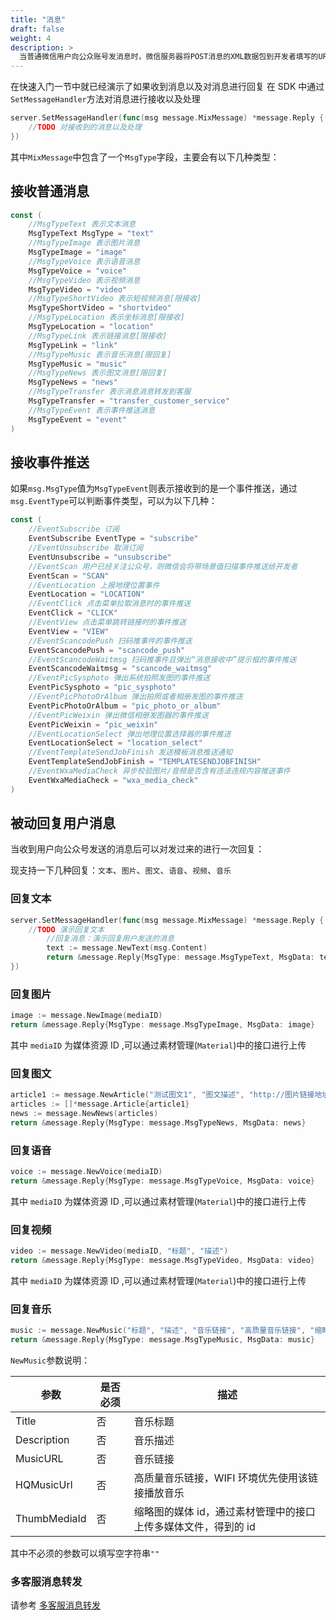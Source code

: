 ```yaml
---
title: "消息"
draft: false
weight: 4
description: >
  当普通微信用户向公众账号发消息时，微信服务器将POST消息的XML数据包到开发者填写的URL上。
---
```


在快速入门一节中就已经演示了如果收到消息以及对消息进行回复
在 SDK 中通过`SetMessageHandler`方法对消息进行接收以及处理

```go
server.SetMessageHandler(func(msg message.MixMessage) *message.Reply {
    //TODO 对接收到的消息以及处理
})
```

其中`MixMessage`中包含了一个`MsgType`字段，主要会有以下几种类型：

## 接收普通消息

```go
const (
	//MsgTypeText 表示文本消息
	MsgTypeText MsgType = "text"
	//MsgTypeImage 表示图片消息
	MsgTypeImage = "image"
	//MsgTypeVoice 表示语音消息
	MsgTypeVoice = "voice"
	//MsgTypeVideo 表示视频消息
	MsgTypeVideo = "video"
	//MsgTypeShortVideo 表示短视频消息[限接收]
	MsgTypeShortVideo = "shortvideo"
	//MsgTypeLocation 表示坐标消息[限接收]
	MsgTypeLocation = "location"
	//MsgTypeLink 表示链接消息[限接收]
	MsgTypeLink = "link"
	//MsgTypeMusic 表示音乐消息[限回复]
	MsgTypeMusic = "music"
	//MsgTypeNews 表示图文消息[限回复]
	MsgTypeNews = "news"
	//MsgTypeTransfer 表示消息消息转发到客服
	MsgTypeTransfer = "transfer_customer_service"
	//MsgTypeEvent 表示事件推送消息
	MsgTypeEvent = "event"
)
```

## 接收事件推送

如果`msg.MsgType`值为`MsgTypeEvent`则表示接收到的是一个事件推送，通过`msg.EventType`可以判断事件类型，可以为以下几种：

```go
const (
	//EventSubscribe 订阅
	EventSubscribe EventType = "subscribe"
	//EventUnsubscribe 取消订阅
	EventUnsubscribe = "unsubscribe"
	//EventScan 用户已经关注公众号，则微信会将带场景值扫描事件推送给开发者
	EventScan = "SCAN"
	//EventLocation 上报地理位置事件
	EventLocation = "LOCATION"
	//EventClick 点击菜单拉取消息时的事件推送
	EventClick = "CLICK"
	//EventView 点击菜单跳转链接时的事件推送
	EventView = "VIEW"
	//EventScancodePush 扫码推事件的事件推送
	EventScancodePush = "scancode_push"
	//EventScancodeWaitmsg 扫码推事件且弹出“消息接收中”提示框的事件推送
	EventScancodeWaitmsg = "scancode_waitmsg"
	//EventPicSysphoto 弹出系统拍照发图的事件推送
	EventPicSysphoto = "pic_sysphoto"
	//EventPicPhotoOrAlbum 弹出拍照或者相册发图的事件推送
	EventPicPhotoOrAlbum = "pic_photo_or_album"
	//EventPicWeixin 弹出微信相册发图器的事件推送
	EventPicWeixin = "pic_weixin"
	//EventLocationSelect 弹出地理位置选择器的事件推送
	EventLocationSelect = "location_select"
	//EventTemplateSendJobFinish 发送模板消息推送通知
	EventTemplateSendJobFinish = "TEMPLATESENDJOBFINISH"
	//EventWxaMediaCheck 异步校验图片/音频是否含有违法违规内容推送事件
	EventWxaMediaCheck = "wxa_media_check"
)
```

## 被动回复用户消息

当收到用户向公众号发送的消息后可以对发过来的进行一次回复：

现支持一下几种回复：`文本`、`图片`、`图文`、`语音`、`视频`、`音乐`

### 回复文本

```go
server.SetMessageHandler(func(msg message.MixMessage) *message.Reply {
    //TODO 演示回复文本
    	//回复消息：演示回复用户发送的消息
		text := message.NewText(msg.Content)
		return &message.Reply{MsgType: message.MsgTypeText, MsgData: text}
})
```

### 回复图片

```go
image := message.NewImage(mediaID)
return &message.Reply{MsgType: message.MsgTypeImage, MsgData: image}
```

其中 `mediaID` 为媒体资源 ID ,可以通过素材管理(`Material`)中的接口进行上传

### 回复图文

```go
article1 := message.NewArticle("测试图文1", "图文描述", "http://图片链接地址", "http://图文链接地址")
articles := []*message.Article{article1}
news := message.NewNews(articles)
return &message.Reply{MsgType: message.MsgTypeNews, MsgData: news}
```

### 回复语音

```go
voice := message.NewVoice(mediaID)
return &message.Reply{MsgType: message.MsgTypeVoice, MsgData: voice}
```

其中 `mediaID` 为媒体资源 ID ,可以通过素材管理(`Material`)中的接口进行上传

### 回复视频

```go
video := message.NewVideo(mediaID, "标题", "描述")
return &message.Reply{MsgType: message.MsgTypeVideo, MsgData: video}
```

其中 `mediaID` 为媒体资源 ID ,可以通过素材管理(`Material`)中的接口进行上传

### 回复音乐

```go
music := message.NewMusic("标题", "描述", "音乐链接", "高质量音乐链接", "缩略图的媒体id")
return &message.Reply{MsgType: message.MsgTypeMusic, MsgData: music}
```

`NewMusic`参数说明：

| 参数         | 是否必须 | 描述                                                           |
| ------------ | -------- | -------------------------------------------------------------- |
| Title        | 否       | 音乐标题                                                       |
| Description  | 否       | 音乐描述                                                       |
| MusicURL     | 否       | 音乐链接                                                       |
| HQMusicUrl   | 否       | 高质量音乐链接，WIFI 环境优先使用该链接播放音乐                |
| ThumbMediaId | 否       | 缩略图的媒体 id，通过素材管理中的接口上传多媒体文件，得到的 id |

其中不必须的参数可以填写空字符串`""`

### 多客服消息转发

请参考 [多客服消息转发](./message-transfer.md)
